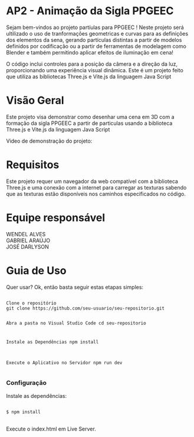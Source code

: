 <h1>AP2 - Animação  da Sigla PPGEEC</h1>
Sejam bem-vindos ao projeto partíulas para PPGEEC ! Neste projeto será ultilizado o uso de tranformações geometricas e curvas para as definições dos elementos da sena, gerando partículas distintas a partir de modelos definidos por codificação ou a partir de ferramentas de modelagem como Blender e também permitindo aplicar efeitos de iluminação em cena!
<p>O código inclui controles para a posição da câmera e a direção da luz, proporcionando uma experiência visual dinâmica.
Este é um projeto feito que utiliza as bibliotecas Three.js e Vite.js da linguagem Java Script</p>

<h1>Visão Geral</h1>
Este projeto visa demonstrar como desenhar uma cena em 3D com a formação da sigla PPGEEC a partir de particulas usando a biblioteca Three.js e Vite.js da linguagem Java Script</p>
Video de demonstração do projeto:
<h1>Requisitos</h1>
Este projeto requer um navegador da web compatível com a biblioteca Three.js e uma conexão com a internet para carregar as texturas sabendo que as texturas estão disponíveis nos caminhos especificados no código.
<h1>Equipe responsável</h1>
WENDEL ALVES<BR>
GABRIEL ARAÚJO<BR>
JOSÉ DARLYSON
<h1>Guia de Uso</h1>
Quer usar? Ok, então basta seguir estas etapas simples:
<pre>
<code>
Clone o repositório
git clone https://github.com/seu-usuario/seu-repositorio.git

Abra a pasta no Visual Studio Code
cd seu-repositorio

Instale as Dependências
npm install

Execute o Aplicativo no Servidor
npm run dev
</code>
</pre>
<h3>Configuração</h1>

<p>Instale as dependências:</p>

<pre>
<code>
$ npm install
</code>
</pre>


<p>Execute o index.html em Live Server.</p>
